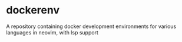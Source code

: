 # dockerenv
A repository containing docker development environments for various languages in neovim, with lsp support
